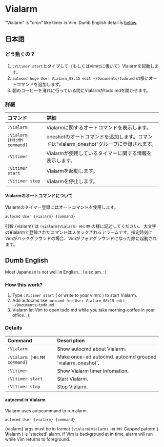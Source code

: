 # Vialarm

"Vialarm" is "cron" like timer in Vim.
Dumb English detail is [below](#dumb-english).

## 日本語

### どう動くの？

1. `:Vitimer start`とタイプして（もしくはvimrcに書いて）Vialarmを起動します。
2. `autocmd hoge User Vialarm_08:15 edit ~/Documents/todo.md` の様にオートコマンドを追加します。
3. 朝のコーヒーを淹れに行っている間にVialarmがtodo.mdを開かせます。

### 詳細

| コマンド                  | 詳細                                                                                      |
|:--------------------------|:------------------------------------------------------------------------------------------|
|`:Vialarm`                 | Vialarmに関するオートコマンドを表示します。                                               |
|`:Vialarm [HH:MM command]` | oneshotのオートコマンドを追加します。コマンドは"vialarm\_oneshot"グループに登録されます。 |
|`:Vitimer`                 | Vialarmが使用しているタイマーに関する情報を表示します。                                   |
|`:Vitimer start`           | Vialarmを起動します。                                                                     |
|`:Vitimer stop`            | Vialarmを停止します。                                                                     |

#### Vialarmのオートコマンドについて

Vialarmのタイマー登録にはオートコマンドを使用します。

```
autocmd User {vialarm} {command}
```

引数 {vialarm} は `(vialarm|Vialarm) HH:MM` の様に記述してください。
大文字の**V**ialarmで登録されたコマンドはスタックされるアラームです。指定時刻にVimがバックグラウンドの場合、Vimがフォアグラウンドになった際に起動されます。

## Dumb English

Most Japanese is not well in English... I also am. :(

### How this work?

1. Type `:Vitimer start` ( or write to your vimrc ) to start Vialarm.
2. Add autocmd like `autocmd foo User Vialarm_08:15 edit ~/Documents/todo.md`
3. Vialarm let Vim to open todo.md while you take morning-coffee in your office. ;)

### Details

| Command                   | Description                                               |
|:--------------------------|:----------------------------------------------------------|
|`:Vialarm`                 | Show autocmd about Vialarm.                               |
|`:Vialarm [HH:MM command]` | Make once-ed autocmd. autocmd grouped 'vialarm\_oneshot'. |
|`:Vitimer`                 | Show Vialarm timer infomation.                            |
|`:Vitimer start`           | Start Vialarm.                                            |
|`:Vitimer stop`            | Stop Vialarm.                                             |

#### autocmd in Vialarm

Vialarm uses autocommand to run alarm.

```
autocmd User {vialarm} {command}
```

{vialarm} args must be in format `(vialarm|Vialarm) HH:MM`.
Capped pattern ( **V**ialarm ) is 'stacked' alarm. If Vim is background at in time, alarm will run while Vim returns to foreground.
